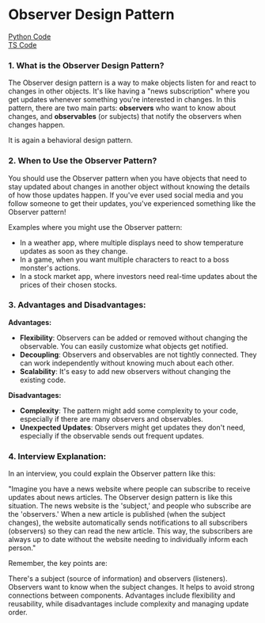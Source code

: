 # Observer Design Pattern

[Python Code](https://github.com/Princeyadav05/low-level-system-design/blob/main/Design%20Patterns/Observer%20Pattern/observer.py) \
[TS Code](https://github.com/Princeyadav05/low-level-system-design/blob/main/Design%20Patterns/Observer%20Pattern/observer.ts)

### 1. What is the Observer Design Pattern?

The Observer design pattern is a way to make objects listen for and react to changes in other objects. It's like having a "news subscription" where you get updates whenever something you're interested in changes. In this pattern, there are two main parts: **observers** who want to know about changes, and **observables** (or subjects) that notify the observers when changes happen.

It is again a behavioral design pattern.

### 2. When to Use the Observer Pattern?

You should use the Observer pattern when you have objects that need to stay updated about changes in another object without knowing the details of how those updates happen. If you've ever used social media and you follow someone to get their updates, you've experienced something like the Observer pattern!

Examples where you might use the Observer pattern:
- In a weather app, where multiple displays need to show temperature updates as soon as they change.
- In a game, when you want multiple characters to react to a boss monster's actions.
- In a stock market app, where investors need real-time updates about the prices of their chosen stocks.

### 3. Advantages and Disadvantages:

**Advantages:**
- **Flexibility**: Observers can be added or removed without changing the observable. You can easily customize what objects get notified.
- **Decoupling**: Observers and observables are not tightly connected. They can work independently without knowing much about each other.
- **Scalability**: It's easy to add new observers without changing the existing code.

**Disadvantages:**
- **Complexity**: The pattern might add some complexity to your code, especially if there are many observers and observables.
- **Unexpected Updates**: Observers might get updates they don't need, especially if the observable sends out frequent updates.

### 4. Interview Explanation:

In an interview, you could explain the Observer pattern like this:

"Imagine you have a news website where people can subscribe to receive updates about news articles. The Observer design pattern is like this situation. The news website is the 'subject,' and people who subscribe are the 'observers.' When a new article is published (when the subject changes), the website automatically sends notifications to all subscribers (observers) so they can read the new article. This way, the subscribers are always up to date without the website needing to individually inform each person."

Remember, the key points are:

There's a subject (source of information) and observers (listeners).
Observers want to know when the subject changes.
It helps to avoid strong connections between components.
Advantages include flexibility and reusability, while disadvantages include complexity and managing update order.